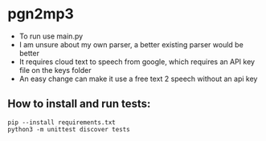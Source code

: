 # pgn2mp3

- To run use main.py
- I am unsure about my own parser, a better existing parser would be better
- It requires cloud text to speech from google, which requires an API key file on the keys folder
- An easy change can make it use a free text 2 speech without an api key

## How to install and run tests:

```
pip --install requirements.txt
python3 -m unittest discover tests
```